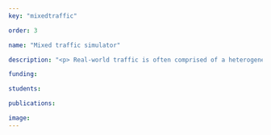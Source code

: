 ```yaml
---
key: "mixedtraffic"

order: 3

name: "Mixed traffic simulator"

description: "<p> Real-world traffic is often comprised of a heterogeneous mixture of vehicle types (cars, trucks, SUVs, etc.) on multi-lane roads that allows lane changing; in real-world scenarios, stop-and-go waves appear affecting the efficiency of travel. It is often difficult to model such real-world systems due to the heterogenous nature of the traffic, with different vehicle dynamics depending on the vehicle type - even expanding to vehicle interaction types. We create a traffic simulator for mixed, car-truck traffic on multi-lane roads with lane changing. Each vehicle is follows Bando-FTL dynamics, with lane changing behaviour depending on safety and incentive conditions. The simulator gives the opportunity to introduce "control vehicles" into traffic in an attempt to prevent the formation or dissipate existing stop-and-go waves.</p>"

funding: 

students: 

publications: 

image: 
---
```

